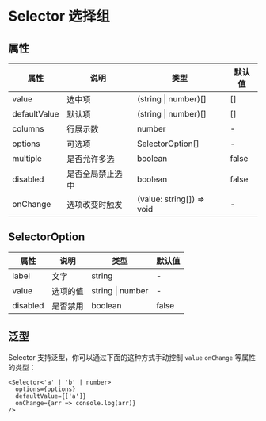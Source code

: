 # Selector 选择组

<code src="./demos/demo1.tsx"></code>

## 属性

| 属性         | 说明             | 类型                      | 默认值 |
| ------------ | ---------------- | ------------------------- | ------ |
| value        | 选中项           | \(string \| number)[]     | []     |
| defaultValue | 默认项           | \(string \| number)[]     | []     |
| columns      | 行展示数         | number                    | -      |
| options      | 可选项           | SelectorOption[]          | -      |
| multiple     | 是否允许多选     | boolean                   | false  |
| disabled     | 是否全局禁止选中 | boolean                   | false  |
| onChange     | 选项改变时触发   | (value: string[]) => void | -      |

## SelectorOption

| 属性     | 说明     | 类型             | 默认值 |
| -------- | -------- | ---------------- | ------ |
| label    | 文字     | string           | -      |
| value    | 选项的值 | string \| number | -      |
| disabled | 是否禁用 | boolean          | false  |

## 泛型

Selector 支持泛型，你可以通过下面的这种方式手动控制 `value` `onChange` 等属性的类型：

```tsx
<Selector<'a' | 'b' | number>
  options={options}
  defaultValue={['a']}
  onChange={arr => console.log(arr)}
/>
```
